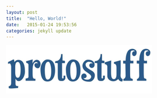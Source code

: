 ```yaml
---
layout: post
title:  "Hello, World!"
date:   2015-01-24 19:53:56
categories: jekyll update
---
```


![Protostuff Logo](/images/protostuff.png)

